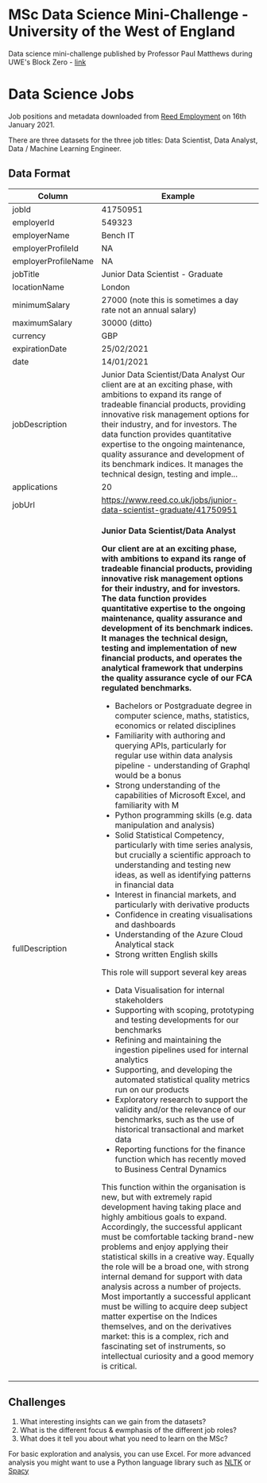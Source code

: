 # MSc Data Science Mini-Challenge - University of the West of England

Data science mini-challenge published by Professor Paul Matthews during UWE's Block Zero - [link](https://gitlab.uwe.ac.uk/pd2-matthews/data-science-mini-challenges)

# Data Science Jobs

Job positions and metadata downloaded from [Reed Employment](https://www.reed.co.uk/) on 16th January 2021.

There are three datasets for the three job titles: Data Scientist, Data Analyst, Data / Machine Learning Engineer.

## Data Format

|  Column   |  Example |  
|---|---|
| jobId               | 41750951   |
| employerId          | 549323  |
| employerName        |  Bench IT  |
| employerProfileId   | NA   |
| employerProfileName | NA  |
| jobTitle            | Junior Data Scientist  - Graduate   |
| locationName        | London    |
| minimumSalary       | 27000   (note this is sometimes a day rate not an annual salary) |
| maximumSalary       | 30000   (ditto) |
| currency            | GBP   |
| expirationDate      | 25/02/2021   |
| date                | 14/01/2021  |
| jobDescription      |  Junior Data Scientist/Data Analyst Our client are at an exciting phase, with ambitions to expand its range of tradeable financial products, providing innovative risk management options for their industry, and for investors. The data function provides quantitative expertise to the  ongoing maintenance, quality assurance and development of its benchmark indices. It manages the technical design, testing and imple...  |
| applications        | 20   |
| jobUrl              | https://www.reed.co.uk/jobs/junior-data-scientist-graduate/41750951    |
| fullDescription     |  <p><strong>Junior Data Scientist/Data Analyst</strong></p> <p><strong>Our client are at an exciting phase, with ambitions to expand its range of tradeable financial products, providing innovative risk management options for their industry, and for investors. The data function provides quantitative expertise to the  ongoing maintenance, quality assurance and development of its benchmark indices. It manages the technical design, testing and implementation of new financial products, and operates the analytical framework that underpins the quality assurance cycle of our  FCA regulated benchmarks. </strong></p> <ul> <li>Bachelors or Postgraduate degree in computer science, maths, statistics, economics or related disciplines</li><li>Familiarity with authoring and querying APIs, particularly for regular use within data analysis pipeline - understanding of Graphql would be a bonus</li><li>Strong understanding of the capabilities of Microsoft Excel, and familiarity with M</li><li>Python programming skills (e.g. data manipulation and analysis)</li><li>Solid Statistical Competency, particularly with time series analysis, but crucially a scientific approach to understanding and testing new ideas, as well as identifying patterns in financial data</li><li>Interest in financial markets, and particularly with derivative products</li><li>Confidence in creating visualisations and dashboards</li><li>Understanding of the Azure Cloud Analytical stack</li><li>Strong written English skills</li></ul> <p>This role will support several key areas</p> <ul> <li>Data Visualisation for internal stakeholders</li><li>Supporting with scoping, prototyping and testing developments for our benchmarks</li><li>Refining and maintaining the ingestion pipelines used for internal analytics</li><li>Supporting, and developing the automated statistical quality metrics run on our products</li><li>Exploratory research to support the validity and/or the relevance of our benchmarks, such as the use of historical transactional and market data</li><li>Reporting functions for the finance function which has recently moved to Business Central Dynamics</li></ul> <p>This function within the organisation is new, but with extremely rapid development having taking place and highly ambitious goals to expand. Accordingly, the successful applicant must be comfortable tacking brand-new problems and enjoy applying their statistical  skills in a creative way. Equally the role will be a broad one, with strong internal demand for support with data analysis across a number of projects. Most importantly a successful applicant must be willing to acquire deep subject matter expertise on the  Indices themselves, and on the derivatives market: this is a complex, rich and fascinating set of instruments, so intellectual curiosity and a good memory is critical.</p>  |


## Challenges

1. What interesting insights can we gain from the datasets?
2. What is the different focus & ewmphasis of the different job roles?
3. What does it tell you about what you need to learn on the MSc?

For basic exploration and analysis, you can use Excel. For more advanced analysis you might want to use a Python language library such as [NLTK](http://www.nltk.org/) or [Spacy](https://spacy.io/)
